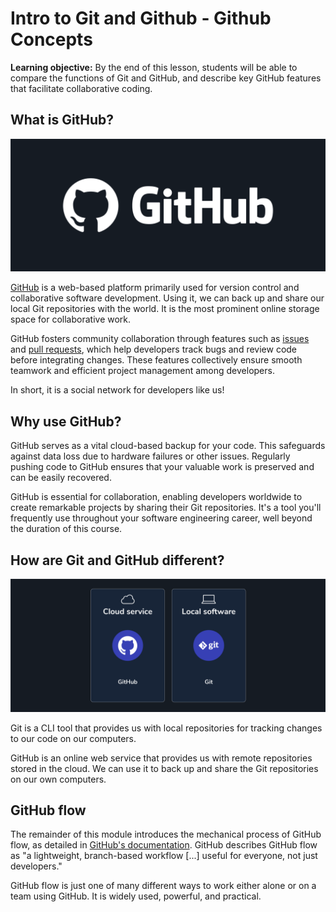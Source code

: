# Intro to Git and Github - Github Concepts

**Learning objective:** By the end of this lesson, students will be able to compare the functions of Git and GitHub, and describe key GitHub features that facilitate collaborative coding.

## What is GitHub?

![The GitHub Logo](../assets/github-logo.png)

[GitHub](https://github.com) is a web-based platform primarily used for version control and collaborative software development. Using it, we can back up and share our local Git repositories with the world. It is the most prominent online storage space for collaborative work.

GitHub fosters community collaboration through features such as [issues](https://docs.github.com/en/issues/tracking-your-work-with-issues/about-issues) and [pull requests](https://docs.github.com/en/pull-requests/collaborating-with-pull-requests/proposing-changes-to-your-work-with-pull-requests/about-pull-requests), which help developers track bugs and review code before integrating changes. These features collectively ensure smooth teamwork and efficient project management among developers.

In short, it is a social network for developers like us!

## Why use GitHub?

GitHub serves as a vital cloud-based backup for your code. This safeguards against data loss due to hardware failures or other issues. Regularly pushing code to GitHub ensures that your valuable work is preserved and can be easily recovered.

GitHub is essential for collaboration, enabling developers worldwide to create remarkable projects by sharing their Git repositories. It's a tool you'll frequently use throughout your software engineering career, well beyond the duration of this course.

## How are Git and GitHub different?

![GitHub is a cloud service, Git is local software.](../assets/git-vs-github.png)

Git is a CLI tool that provides us with local repositories for tracking changes to our code on our computers.

GitHub is an online web service that provides us with remote repositories stored in the cloud.  We can use it to back up and share the Git repositories on our own computers.

## GitHub flow

The remainder of this module introduces the mechanical process of GitHub flow, as detailed in [GitHub's documentation](https://docs.github.com/en/get-started/using-github/github-flow). GitHub describes GitHub flow as "a lightweight, branch-based workflow [...] useful for everyone, not just developers."

GitHub flow is just one of many different ways to work either alone or on a team using GitHub. It is widely used, powerful, and practical.